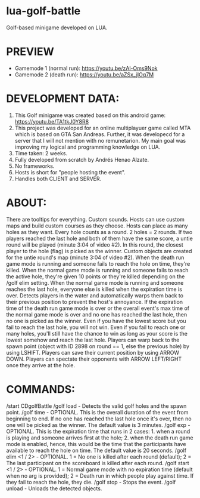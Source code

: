 # lua-golf-battle
Golf-based minigame developed on LUA.

# PREVIEW

- Gamemode 1 (normal run): https://youtu.be/zAl-Oms9Nok
- Gamemode 2 (death run): https://youtu.be/aZSx_jIOq7M

# DEVELOPMENT DATA:

1. This Golf minigame was created based on this android game: https://youtu.be/TA1tkJ0Y8R8 
2. This project was developed for an online multiplayuer game called MTA which is based on GTA San Andreas. Further, it was developecd for a server that I will not mention with no remunetarion. My main goal was improving my logical and programming knowledge on LUA. 
3. Time taken: 2 weeks.
4. Fully developed from scratch by Andrés Henao Alzate.
5. No frameworks.
6. Hosts is short for "people hosting the event".
7. Handles both CLIENT and SERVER.

# ABOUT:

There are tooltips for everything.
Custom sounds.
Hosts can use custom maps and build custom courses as they choose.
Hosts can place as many holes as they want. Every hole counts as a round. 2 holes = 2 rounds.
If two players reached the last hole and both of them have the same score, a untie round will be played (minute 3:04 of video #2). In this round, the closest player to the hole (flag) is picked as the winner.
Custom objects are created for the untie round's map (minute 3:04 of video #2).
When the death run game mode is running and someone fails to reach the hole on time, they're killed.
When the normal game mode is running and someone fails to reach the active hole, they're given 10 points or they're killed depending on the /golf elim setting.
When the normal game mode is running and someone reaches the last hole, everyone else is killed when the expiration time is over.
Detects players in the water and automatically warps them back to their previous position to prevent the host's annoyance.
If the expiration time of the death run game mode is over or the overall event's max time of the normal game mode is over and no one has reached the last hole, then no one is picked as the winner.
Even if you have the lowest score but you fail to reach the last hole, you will not win.
Even if you fail to reach one or many holes, you'll still have the chance to win as long as your score is the lowest somehow and reach the last hole.
Players can warp back to the spawn point (object with ID 2898 on round == 1, else the previous hole) by using LSHIFT.
Players can save their current position by using ARROW DOWN.
Players can spectate their opponents with ARROW LEFT/RIGHT once they arrive at the hole.

# COMMANDS:

/start CDgolfBattle
/golf load - Detects the valid golf holes and the spawn point.
/golf time <minutes> - OPTIONAL. This is the overall duration of the event from beginning to end. If no one has reached the last hole once it's over, then no one will be picked as the winner. The default value is 3 minutes.
/golf exp <seconds> - OPTIONAL. This is the expiration time that runs in 2 cases: 1. when a round is playing and someone arrives first at the hole; 2. when the death run game mode is enabled, hence, this would be the time that the participants have available to reach the hole on time. The default value is 20 seconds.
/golf elim <1 / 2> - OPTIONAL. 1 = No one is killed after each round (default); 2 = The last participant on the scoreboard is killed after each round.
/golf start <1 / 2> - OPTIONAL. 1 = Normal game mode with no expiration time (default when no arg is provided); 2 = Death run in which people play against time. If they fail to reach the hole, they die.
/golf stop - Stops the event.
/golf unload - Unloads the detected objects.
